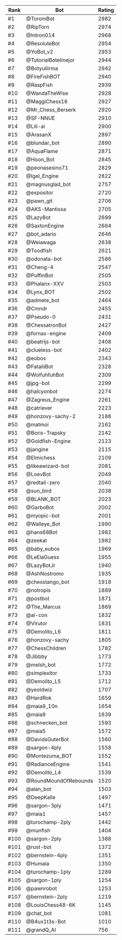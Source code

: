 Rank|Bot|Rating
---|---|---
#1|@ToromBot|2982
#2|@RipTorn|2974
#3|@Intron014|2968
#4|@ResoluteBot|2954
#5|@YoBot_v2|2953
#6|@TutorialBotelmejor|2944
#7|@Botyuliirma|2942
#8|@FireFishBOT|2940
#9|@RaspFish|2939
#10|@WandaTheWise|2928
#11|@MaggiChess16|2927
#12|@Mr_Chess_Berserk|2920
#13|@SF-NNUE|2910
#14|@Lili-ai|2900
#15|@ArasanX|2897
#16|@blundar_bot|2890
#17|@AquaFlame|2871
#18|@Hoon_Bot|2845
#19|@peonasesino71|2829
#20|@Igel_Engine|2822
#21|@magnusglad_bot|2757
#22|@expositor|2720
#23|@pawn_git|2706
#24|@AKS-Mantissa|2705
#25|@LazyBot|2699
#26|@SaxtonEngine|2664
#27|@bot_adario|2646
#28|@Weiawaga|2638
#29|@Toodfish|2621
#30|@odonata-bot|2586
#31|@Cheng-4|2547
#32|@PuffinBot|2505
#33|@Phalanx-XXV|2503
#34|@Lynx_BOT|2502
#35|@admete_bot|2464
#36|@Cmndr|2455
#37|@Pseudo-0|2431
#38|@ChessatronBot|2427
#39|@fornax-engine|2409
#40|@beatrijs-bot|2408
#41|@clueless-bot|2402
#42|@eubos|2343
#43|@FataliiBot|2328
#44|@WolfuhfuhBot|2309
#45|@jpg-bot|2299
#46|@halcyonbot|2274
#47|@Zagreus_Engine|2261
#48|@catriever|2223
#49|@honzovy-sachy-2|2188
#50|@matmoi|2162
#51|@Boris-Trapsky|2142
#52|@Goldfish-Engine|2123
#53|@jangine|2115
#54|@Elmichess|2109
#55|@likeawizard-bot|2081
#56|@LoevBot|2049
#57|@redtail-zero|2040
#58|@sun_bird|2038
#59|@BLANK_BOT|2023
#60|@GarboBot|2002
#61|@myopic-bot|2001
#62|@Walleye_Bot|1990
#63|@hans68Bot|1982
#64|@zeekat|1982
#65|@baby_eubos|1969
#66|@LeElaGuess|1955
#67|@LazyBotJr|1940
#68|@AshNostromo|1935
#69|@chesstango_bot|1918
#70|@notropis|1889
#71|@postbot|1871
#72|@The_Marcus|1869
#73|@ai-con|1832
#74|@Virutor|1831
#75|@Demolito_L6|1811
#76|@honzovy-sachy|1805
#77|@ChessChildren|1782
#78|@Jibbby|1773
#79|@melsh_bot|1772
#80|@simplexitor|1733
#81|@Demolito_L5|1712
#82|@yeoldwiz|1707
#83|@HardRok|1659
#84|@maia9_10n|1654
#85|@maia9|1639
#86|@schnecken_bot|1593
#87|@maia5|1572
#88|@DavidsGuterBot|1560
#89|@sargon-4ply|1558
#90|@Montezuma_BOT|1552
#91|@RadianceEngine|1541
#92|@Demolito_L4|1539
#93|@RoundMoundOfRebounds|1520
#94|@alan_bot|1503
#95|@DeepKalle|1497
#96|@sargon-3ply|1471
#97|@maia1|1457
#98|@turochamp-2ply|1442
#99|@munfish|1404
#100|@sargon-2ply|1388
#101|@rust-bot|1372
#102|@bernstein-4ply|1351
#103|@Humaia|1350
#104|@turochamp-1ply|1289
#105|@sargon-1ply|1254
#106|@pawnrobot|1253
#107|@bernstein-2ply|1219
#108|@LouisChess48-6K|1145
#109|@chat_bot|1081
#110|@B4ux1t3s-Bot|1010
#111|@grandQ_AI|756
